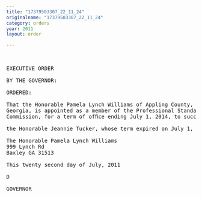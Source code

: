 ```yaml
---
title: "17379503307_22_11_24"
originalname: "17379503307_22_11_24"
category: orders
year: 2011
layout: order

---
```

<pre>
 

EXECUTIVE ORDER

BY THE GOVERNOR:

ORDERED:

That the Honorable Pamela Lynch Williams of Appling County,
Georgia, is appointed as a member of the Professional Standards
Commission, for a term of ofﬁce ending July 1, 2014, to succeed

the Honorable Jeannie Tucker, whose term expired on July 1, 2011.

The Honorable Pamela Lynch Williams
999 Lynch Rd
Baxley GA 31513

This twenty second day of July, 2011

D

GOVERNOR

</pre>
